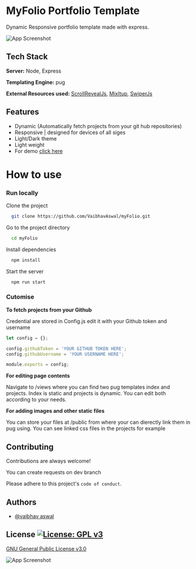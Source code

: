 
#  MyFolio Portfolio Template

Dynamic Responsive portfolio template made with express.



![App Screenshot](https://raw.githubusercontent.com/VaibhavAswal/myFolio/main/public/assets/img/ezgif.com-gif-maker.gif)


## Tech Stack 

**Server:** Node, Express

**Templating Engine:** pug

**External Resources used:** [ScrollRevealJs](https://github.com/jlmakes/scrollreveal), [MixItup](https://github.com/patrickkunka/mixitup/), [SwiperJs](https://github.com/nolimits4web/swiper)





## Features

- Dynamic (Automatically fetch projects from your git hub repositories)
- Responsive | designed for devices of all siges
- Light/Dark theme
- Light weight
- For demo [click here](https://portfoliowebsite2002.herokuapp.com/)


# How to use

### Run locally

Clone the project

```bash
  git clone https://github.com/VaibhavAswal/myFolio.git
```

Go to the project directory

```bash
  cd myFolio
```

Install dependencies

```bash
  npm install
```

Start the server

```bash
  npm run start
```


### Cutomise

**To fetch projects from your Github**

Credential are stored in Config.js edit it with your Github token and username

```javascript
let config = {};

config.githubToken = 'YOUR GITHUB TOKEN HERE';
config.githubUsername = 'YOUR USERNAME HERE';

module.exports = config;
```

**For editing page contents**

Navigate to /views where you can find two pug templates index and projects.
Index is static and projects is dynamic. You can edit both according to your needs.

**For adding images and other static files**

You can store your files at /public from where your can dierectly link them in pug using. You can see linked css files in the projects for example




## Contributing

Contributions are always welcome!

You can create requests on dev branch

Please adhere to this project's `code of conduct`.


## Authors

- [@vaibhav aswal](https://github.com/VaibhavAswal)

## License [![License: GPL v3](https://img.shields.io/badge/License-GPLv3-blue.svg)](https://www.gnu.org/licenses/gpl-3.0)

[GNU General Public License v3.0](https://choosealicense.com/licenses/gpl-3.0/)

![App Screenshot](https://raw.githubusercontent.com/VaibhavAswal/myFolio/main/public/assets/img/ezgif.com-gif-maker2.gif)
